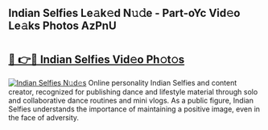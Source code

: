 ## Indian Selfies Le𝚊k𝚎d N𝚞𝚍e - Part-oYc Vid𝚎o Le𝚊ks Photos AzPnU

# <h2><a href="http://fbeovda.evod.top/?m=Indian+Selfies">🔗 👉🔴 Indian Selfies Vid𝚎o Ph𝚘t𝚘s</a></h2>

[![Indian Selfies N𝚞d𝚎s](https://i.imgur.com/8V9OHl7.gif)](http://fbeovda.evod.top/?m=Indian+Selfies)
Online personality Indian Selfies and content creator, recognized for publishing dance and lifestyle material through solo and collaborative dance routines and mini vlogs. As a public figure, Indian Selfies understands the importance of maintaining a positive image, even in the face of adversity. 
